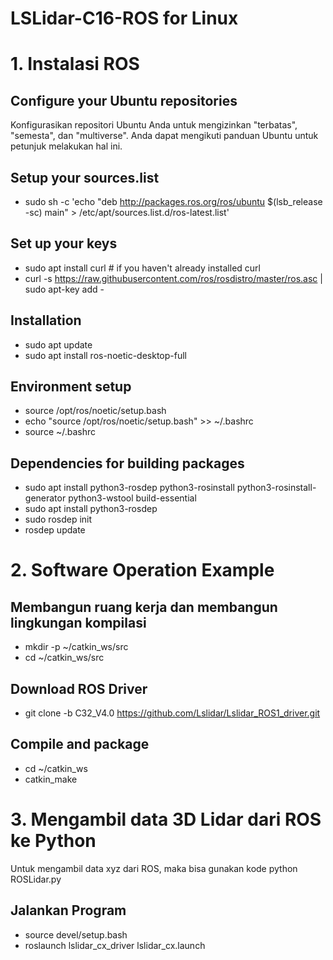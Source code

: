 # LSLidar-C16-ROS for Linux

# 1. Instalasi ROS
## Configure your Ubuntu repositories
Konfigurasikan repositori Ubuntu Anda untuk mengizinkan "terbatas", "semesta", dan "multiverse". Anda dapat mengikuti panduan Ubuntu untuk petunjuk melakukan hal ini.

## Setup your sources.list
- sudo sh -c 'echo "deb http://packages.ros.org/ros/ubuntu $(lsb_release -sc) main" > /etc/apt/sources.list.d/ros-latest.list'

## Set up your keys
- sudo apt install curl # if you haven't already installed curl
- curl -s https://raw.githubusercontent.com/ros/rosdistro/master/ros.asc | sudo apt-key add -

## Installation
- sudo apt update
- sudo apt install ros-noetic-desktop-full

## Environment setup
- source /opt/ros/noetic/setup.bash
- echo "source /opt/ros/noetic/setup.bash" >> ~/.bashrc
- source ~/.bashrc

## Dependencies for building packages
- sudo apt install python3-rosdep python3-rosinstall python3-rosinstall-generator python3-wstool build-essential
- sudo apt install python3-rosdep
- sudo rosdep init
- rosdep update

# 2. Software Operation Example
## Membangun ruang kerja dan membangun lingkungan kompilasi
- mkdir -p ~/catkin_ws/src
- cd ~/catkin_ws/src

## Download ROS Driver
- git clone -b C32_V4.0 https://github.com/Lslidar/Lslidar_ROS1_driver.git

## Compile and package
- cd ~/catkin_ws
- catkin_make

# 3. Mengambil data 3D Lidar dari ROS ke Python
Untuk mengambil data xyz dari ROS, maka bisa gunakan kode python ROSLidar.py
## Jalankan Program
- source devel/setup.bash
- roslaunch lslidar_cx_driver lslidar_cx.launch
